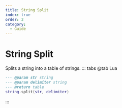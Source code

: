 ```yaml
---
title: String Split
index: true
order: 2
category:
  - Guide
---
```


# String Split
Splits a string into a table of strings.
::: tabs
@tab Lua
```lua
--- @param str string
--- @param delimiter string
--- @return table
string.split(str, delimiter)
```

:::